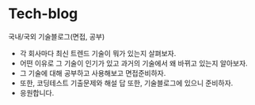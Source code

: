 # Tech-blog
국내/국외 기술블로그(면접, 공부)

- 각 회사마다 최신 트렌드 기술이 뭐가 있는지 살펴보자.
- 어떤 이유로 그 기술이 인기가 있고 과거의 기술에서 왜 바뀌고 있는지 알아보자.
- 그 기술에 대해 공부하고 사용해보고 면접준비하자.
- 또한, 코딩테스트 기출문제와 해설 답 또한, 기술블로그에 있으니 준비하자.
- 응원합니다.
